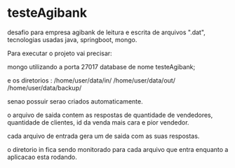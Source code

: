 # testeAgibank
desafio para empresa agibank de leitura e escrita de arquivos ".dat", tecnologias usadas java, springboot, mongo.

Para executar o projeto vai precisar:

mongo utilizando a porta 27017 database de nome testeAgibank;

e os diretorios :
/home/user/data/in/ 
/home/user/data/out/
/home/user/data/backup/ 

senao possuir serao criados automaticamente.

o arquivo de saida contem as respostas de quantidade de vendedores, quantidade de clientes, id da venda mais cara e pior vendedor.

cada arquivo de entrada gera um de saida com as suas respostas.

o diretorio in fica sendo monitorado para cada arquivo que entra enquanto a aplicacao esta rodando.
